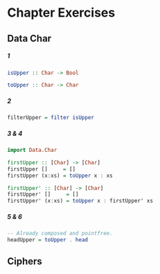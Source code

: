 # Chapter Exercises

## Data Char

##### 1
```haskell
isUpper :: Char -> Bool
```

```haskell
toUpper :: Char -> Char
```
##### 2
```haskell
filterUpper = filter isUpper
```

##### 3 & 4

```haskell
import Data.Char

firstUpper :: [Char] -> [Char]
firstUpper []     = []
firstUpper (x:xs) = toUpper x : xs 

firstUpper' :: [Char] -> [Char]
firstUpper' []     = []
firstUpper' (x:xs) = toUpper x : firstUpper' xs
```
##### 5 & 6
```haskell 
-- Already composed and pointfree.
headUpper = toUpper . head
```

## Ciphers

